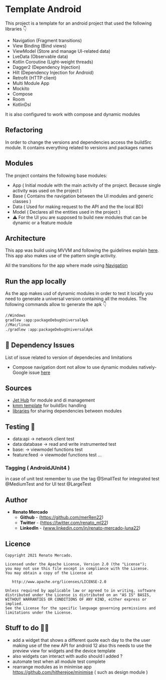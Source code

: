 # Template Android

This project is a template for an android project that used the following libraries 👇

- Navigation (Fragment transitions)
- View Binding (Bind views)
- ViewModel (Store and manage UI-related data)
- LveData (Observable data)
- Kotlin Coroutine (Light-weight threads)
- Dagger2 (Dependency Injection)
- Hilt (Dependency Injection for Android)
- Retrofit (HTTP client)
- Multi Module App
- Mockito
- Compose
- Room
- KotlinDsl

It is also configured to work with compose and dynamic modules

## Refactoring

In order to change the versions and dependencies access the buildSrc module. It contains everything related to versions and packages names

## Modules

The project contains the following base modules:

- App ( Initial module with the main activity of the project. Because single activity was used on the project )
- Base ( Contains the navigation between the UI modules and generic classes )
- Data ( Used for making request to the API and the the local BD)
- Model ( Declares all the entities used in the project )
- ⚠ For the UI you are supposed to build new modules that can be dynamic or a feature module

## Architecture

This app was build using MVVM and following the guidelines explain [here](https://developer.android.com/jetpack/docs/guide). This app also makes use of the pattern single activity.

All the transitions for the app where made using [Navigation](https://developer.android.com/guide/navigation)

## Run the app locally
As the app makes usd of dynamic modules in order to test it locally you need to generate a universal version containing all the modules. The following commands allow to generate the apk 👇

```sh
//Windows
gradlew :app:packageDebugUniversalApk
//Mac/linux
./gradlew :app:packageDebugUniversalApk
```

## 🚨 Dependency Issues

List of issue related to version of dependecies and limitations

- Compose navigation dont not allow to use dynamic modules natively- Google issue [here](https://issuetracker.google.com/issues/183677219)

## Sources

- [Jet Hub](https://github.com/TakuSemba/JetHub) for module and di management
- [kmm template](https://github.com/jittya/KMMT) for buildSrc handling
- [libraries](https://proandroiddev.com/avoid-repetitive-dependency-declarations-with-gradle-kotlin-dsl-97c904704727) for sharing dependencies between modules

## Testing 🧪

- data:api -> network client test
- data:database -> read and write instrumented test
- base: -> viewmodel functions test
- feature:feed -> viewmodel functions test
...

### Tagging ( AndroidJUnit4 )

in case of unit test remember to use the tag @SmallTest
for integrated test @MediumTest and for UI test @LargeTest

## Author

* **Renato Mercado**
    * **Github** - (https://github.com/merRen22)
    * **Twitter** - (https://twitter.com/renato_ml22)
    * **LinkedIn** - (www.linkedin.com/in/renato-mercado-luna22)

## Licence
```
Copyright 2021 Renato Mercado.

Licensed under the Apache License, Version 2.0 (the "License");
you may not use this file except in compliance with the License.
You may obtain a copy of the License at

   http://www.apache.org/licenses/LICENSE-2.0

Unless required by applicable law or agreed to in writing, software
distributed under the License is distributed on an "AS IS" BASIS,
WITHOUT WARRANTIES OR CONDITIONS OF ANY KIND, either express or implied.
See the License for the specific language governing permissions and
limitations under the License.
```

## Stuff to do 👨‍🏭

- add a widget that shows a different quote each day to the the user making use of the new API for android 12 also this needs to use the preview view for widgets and the device template
- also widgets can interact with audio should I added ?
- automate test when all module test complete
- rearrange modules as in minimise app https://github.com/hitherejoe/minimise ( such as design module )
